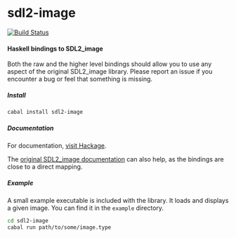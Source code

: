 # sdl2-image

[![Build Status](https://travis-ci.org/sbidin/sdl2-image.svg?branch=master)](https://travis-ci.org/sbidin/sdl2-image)

#### Haskell bindings to SDL2_image

Both the raw and the higher level bindings should allow you to use any aspect
of the original SDL2_image library. Please report an issue if you encounter a
bug or feel that something is missing.

##### Install

```bash
cabal install sdl2-image
```

##### Documentation

For documentation, [visit Hackage](https://hackage.haskell.org/package/sdl2-image).

The
[original SDL2_image documentation](http://www.libsdl.org/projects/SDL_image/docs/SDL_image.html)
can also help, as the bindings are close to a direct mapping.

##### Example

A small example executable is included with the library. It loads and displays
a given image. You can find it in the `example` directory.

```bash
cd sdl2-image
cabal run path/to/some/image.type
```
